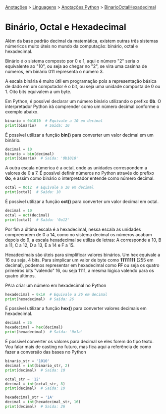 <link rel="stylesheet" type="text/css" href="../../CSS/dark-theme.css">

[Anotações](../../) > [Linguagens](../Index.md) > [Anotações Python](./Index.md) > [BinarioOctalHexadecimal](./BinarioOctalHexadecimal.md)

# Binário, Octal e Hexadecimal
 Além da base padrão decimal da matemática, existem outras três sistemas númericos muito úteis no mundo da computação: binário, octal e hexadecimal.

Binário é o sistema composto por 0 e 1, aqui o número "2" seria o equivalente ao "10", ou seja ao chegar no "2", se vira uma casinha de números, em binário 011 representa o número 3. 

A escala binária é muito útil em programação pois a representação básica de dado em um computador é o bit, ou seja uma unidade composta de 0 ou 1. Oito bits equivalem a um byte.

Em Python, é possível declarar um número binário utilizando o prefixo **0b**. O interpretador Python irá comprender como um número decimal conforme o exemplo abaixo.
```python
binario = 0b1010  # Equivale a 10 em decimal
print(binario)    # Saída: 10
```
É possível utilizar a função **bin()** para converter um valor decimal em um binário.
```python
decimal = 10
binario = bin(decimal)
print(binario)  # Saída: '0b1010'
```

A outra escala númerica é a octal, onde as unidades correspondem a valores de 0 a 7. É possível definir números no Python através do prefixo **0o**, e assim como binário o interpretador entende como número decimal.
```python
octal = 0o12  # Equivale a 10 em decimal
print(octal)  # Saída: 10
```

É possível utilizar a função **oct()** para converter um valor decimal em octal.
```python
decimal = 10
octal = oct(decimal)
print(octal)  # Saída: '0o12'
```

Por fim a última escala é a hexadecimal, nessa escala as unidades compreendem de 0 a 14, como no sistema decimal os números acabam depois do 9, a escala hexadecimal se utiliza de letras: A corresponde a 10, B a 11, C a 12, D a 13, E a 14 e F a 15.

Hexadecimais são úteis para simplificar valores binários. Um hex equivale a 16 ou seja, 4 bits. Para simplicar um valor de byte como **11111111** (255 em decimal), podemos representar em hexadecimal como **FF** ou seja os quatro primeiros bits "valendo" 16, ou seja 1111, a mesma lógica valendo para os quatro últimos.

PAra criar um número em hexadecimal no Python
```python
hexadecimal = 0x1A  # Equivale a 26 em decimal
print(hexadecimal)  # Saída: 26
```

É possível utilizar a função **hex()** para converter valores decimais em hexadecimal.
```python
decimal = 26
hexadecimal = hex(decimal)
print(hexadecimal)  # Saída: '0x1a'
```

É possível converter os valores para decimal se eles forem do tipo texto. Vou falar mais de casting no futuro, mas fica aqui a referência de como fazer a conversão das bases no Python

```python
binario_str = '1010'
decimal = int(binario_str, 2)
print(decimal)  # Saída: 10

octal_str = '12'
decimal = int(octal_str, 8)
print(decimal)  # Saída: 10

hexadecimal_str = '1A'
decimal = int(hexadecimal_str, 16)
print(decimal)  # Saída: 26
```